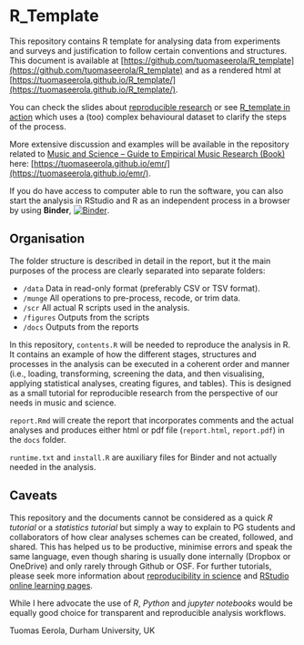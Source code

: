 # R_Template

This repository contains R template for analysing data from experiments and surveys and justification to follow certain conventions and structures. This document is available at [https://github.com/tuomaseerola/R_template](https://github.com/tuomaseerola/R_template) and as a rendered html at [https://tuomaseerola.github.io/R_template/](https://tuomaseerola.github.io/R_template/). 

You can check the slides about [reproducible research](https://tuomaseerola.github.io/R_template/reproducible_research.html) or see [R_template in action](https://tuomaseerola.github.io/R_template/R_template_in_action.html) which uses a (too) complex behavioural dataset to clarify the steps of the process. 

More extensive discussion and examples will be available in the repository related to [Music and Science – Guide to Empirical Music Research (Book)](https://tuomaseerola.github.io/emr/) here: [https://tuomaseerola.github.io/emr/](https://tuomaseerola.github.io/emr/).

If you do have access to computer able to run the software, you can also start the analysis in RStudio and R as an independent process in a browser by using **Binder**, [![Binder](https://mybinder.org/badge_logo.svg)](https://mybinder.org/v2/gh/tuomaseerola/R_template/main?urlpath=rstudio).

## Organisation

The folder structure is described in detail in the report, but it the main purposes of the process are clearly separated into separate folders:

* `/data` Data in read-only format (preferably CSV or TSV format).
* `/munge` All operations to pre-process, recode, or trim data.
* `/scr` All actual R scripts used in the analysis.
* `/figures` Outputs from the scripts
* `/docs` Outputs from the reports

In this repository, `contents.R` will be needed to reproduce the analysis in R. It contains an example of how the different stages, structures and processes in the analysis can be executed in a coherent order and manner (i.e., loading, transforming, screening the data, and then visualising, applying statistical analyses, creating figures, and tables). This is designed as a small tutorial for reproducible research from the perspective of our needs in music and science.

`report.Rmd` will create the report that incorporates comments and the actual analyses and produces either html or pdf file (`report.html`, `report.pdf`) in the `docs` folder.

`runtime.txt` and `install.R` are auxiliary files for Binder and not actually needed in the analysis. 


## Caveats

This repository and the documents cannot be considered as a quick _R tutorial_ or a _statistics tutorial_ but simply a way to explain to PG students and collaborators of how clear analyses schemes can be created, followed, and shared. This has helped us to be productive, minimise errors and speak the same language, even though sharing is usually done internally (Dropbox or OneDrive) and only rarely through Github or OSF. For further tutorials, please seek more information about [reproducibility in science](https://ropensci.org/) and [RStudio online learning pages](https://education.rstudio.com).

While I here advocate the use of _R_, _Python_ and _jupyter notebooks_ would be equally good choice for transparent and reproducible analysis workflows.

Tuomas Eerola, Durham University, UK


